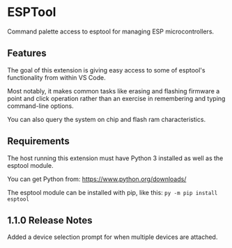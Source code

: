 # ESPTool
Command palette access to esptool for managing ESP microcontrollers.

## Features
The goal of this extension is giving easy access to some of esptool's
functionality from within VS Code.

Most notably, it makes common tasks like erasing and flashing firmware
a point and click operation rather than an exercise in remembering and
typing command-line options.

You can also query the system on chip and flash ram characteristics.

## Requirements
The host running this extension must have Python 3 installed as well
as the esptool module.

You can get Python from: https://www.python.org/downloads/

The esptool module can be installed with pip, like this:
`py -m pip install esptool`

## 1.1.0 Release Notes
Added a device selection prompt for when multiple devices are attached.
